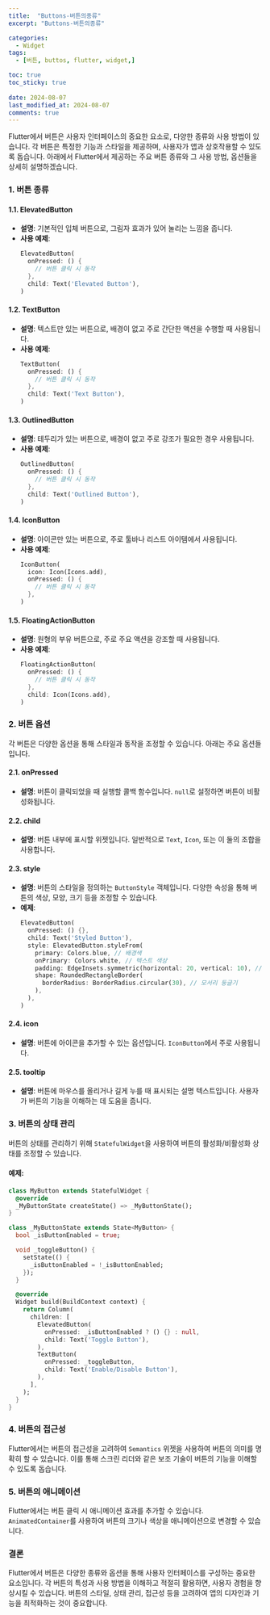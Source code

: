 ```yaml
---
title:  "Buttons-버튼의종류" 
excerpt: "Buttons-버튼의종류"

categories:
  - Widget
tags:
  - [버튼, buttos, flutter, widget,]

toc: true
toc_sticky: true
 
date: 2024-08-07
last_modified_at: 2024-08-07
comments: true
---
```




Flutter에서 버튼은 사용자 인터페이스의 중요한 요소로, 다양한 종류와 사용 방법이 있습니다. 각 버튼은 특정한 기능과 스타일을 제공하며, 사용자가 앱과 상호작용할 수 있도록 돕습니다. 아래에서 Flutter에서 제공하는 주요 버튼 종류와 그 사용 방법, 옵션들을 상세히 설명하겠습니다.

### 1. **버튼 종류**

#### 1.1. **ElevatedButton**
- **설명**: 기본적인 입체 버튼으로, 그림자 효과가 있어 눌리는 느낌을 줍니다.
- **사용 예제**:
  ```dart
  ElevatedButton(
    onPressed: () {
      // 버튼 클릭 시 동작
    },
    child: Text('Elevated Button'),
  )
  ```

#### 1.2. **TextButton**
- **설명**: 텍스트만 있는 버튼으로, 배경이 없고 주로 간단한 액션을 수행할 때 사용됩니다.
- **사용 예제**:
  ```dart
  TextButton(
    onPressed: () {
      // 버튼 클릭 시 동작
    },
    child: Text('Text Button'),
  )
  ```

#### 1.3. **OutlinedButton**
- **설명**: 테두리가 있는 버튼으로, 배경이 없고 주로 강조가 필요한 경우 사용됩니다.
- **사용 예제**:
  ```dart
  OutlinedButton(
    onPressed: () {
      // 버튼 클릭 시 동작
    },
    child: Text('Outlined Button'),
  )
  ```

#### 1.4. **IconButton**
- **설명**: 아이콘만 있는 버튼으로, 주로 툴바나 리스트 아이템에서 사용됩니다.
- **사용 예제**:
  ```dart
  IconButton(
    icon: Icon(Icons.add),
    onPressed: () {
      // 버튼 클릭 시 동작
    },
  )
  ```

#### 1.5. **FloatingActionButton**
- **설명**: 원형의 부유 버튼으로, 주로 주요 액션을 강조할 때 사용됩니다.
- **사용 예제**:
  ```dart
  FloatingActionButton(
    onPressed: () {
      // 버튼 클릭 시 동작
    },
    child: Icon(Icons.add),
  )
  ```

### 2. **버튼 옵션**

각 버튼은 다양한 옵션을 통해 스타일과 동작을 조정할 수 있습니다. 아래는 주요 옵션들입니다.

#### 2.1. **onPressed**
- **설명**: 버튼이 클릭되었을 때 실행할 콜백 함수입니다. `null`로 설정하면 버튼이 비활성화됩니다.

#### 2.2. **child**
- **설명**: 버튼 내부에 표시할 위젯입니다. 일반적으로 `Text`, `Icon`, 또는 이 둘의 조합을 사용합니다.

#### 2.3. **style**
- **설명**: 버튼의 스타일을 정의하는 `ButtonStyle` 객체입니다. 다양한 속성을 통해 버튼의 색상, 모양, 크기 등을 조정할 수 있습니다.
- **예제**:
  ```dart
  ElevatedButton(
    onPressed: () {},
    child: Text('Styled Button'),
    style: ElevatedButton.styleFrom(
      primary: Colors.blue, // 배경색
      onPrimary: Colors.white, // 텍스트 색상
      padding: EdgeInsets.symmetric(horizontal: 20, vertical: 10), // 패딩
      shape: RoundedRectangleBorder(
        borderRadius: BorderRadius.circular(30), // 모서리 둥글기
      ),
    ),
  )
  ```

#### 2.4. **icon**
- **설명**: 버튼에 아이콘을 추가할 수 있는 옵션입니다. `IconButton`에서 주로 사용됩니다.

#### 2.5. **tooltip**
- **설명**: 버튼에 마우스를 올리거나 길게 누를 때 표시되는 설명 텍스트입니다. 사용자가 버튼의 기능을 이해하는 데 도움을 줍니다.

### 3. **버튼의 상태 관리**
버튼의 상태를 관리하기 위해 `StatefulWidget`을 사용하여 버튼의 활성화/비활성화 상태를 조정할 수 있습니다.

#### 예제:
```dart
class MyButton extends StatefulWidget {
  @override
  _MyButtonState createState() => _MyButtonState();
}

class _MyButtonState extends State<MyButton> {
  bool _isButtonEnabled = true;

  void _toggleButton() {
    setState(() {
      _isButtonEnabled = !_isButtonEnabled;
    });
  }

  @override
  Widget build(BuildContext context) {
    return Column(
      children: [
        ElevatedButton(
          onPressed: _isButtonEnabled ? () {} : null,
          child: Text('Toggle Button'),
        ),
        TextButton(
          onPressed: _toggleButton,
          child: Text('Enable/Disable Button'),
        ),
      ],
    );
  }
}
```

### 4. **버튼의 접근성**
Flutter에서는 버튼의 접근성을 고려하여 `Semantics` 위젯을 사용하여 버튼의 의미를 명확히 할 수 있습니다. 이를 통해 스크린 리더와 같은 보조 기술이 버튼의 기능을 이해할 수 있도록 돕습니다.

### 5. **버튼의 애니메이션**
Flutter에서는 버튼 클릭 시 애니메이션 효과를 추가할 수 있습니다. `AnimatedContainer`를 사용하여 버튼의 크기나 색상을 애니메이션으로 변경할 수 있습니다.

### 결론
Flutter에서 버튼은 다양한 종류와 옵션을 통해 사용자 인터페이스를 구성하는 중요한 요소입니다. 각 버튼의 특성과 사용 방법을 이해하고 적절히 활용하면, 사용자 경험을 향상시킬 수 있습니다. 버튼의 스타일, 상태 관리, 접근성 등을 고려하여 앱의 디자인과 기능을 최적화하는 것이 중요합니다. 
